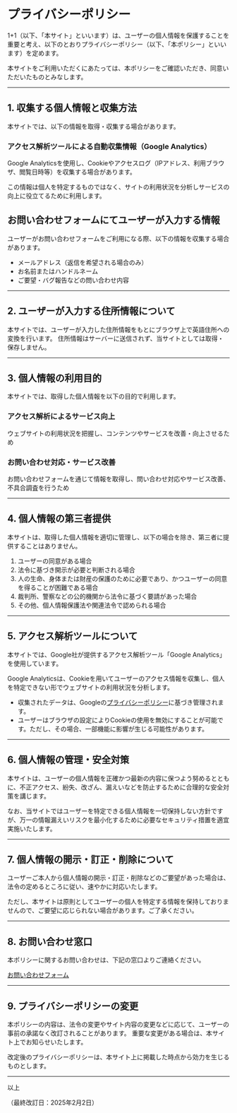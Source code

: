 # プライバシーポリシー

1+1（以下、「本サイト」といいます）は、ユーザーの個人情報を保護することを重要と考え、以下のとおりプライバシーポリシー（以下、「本ポリシー」といいます）を定めます。

本サイトをご利用いただくにあたっては、本ポリシーをご確認いただき、同意いただいたものとみなします。

---

## 1. 収集する個人情報と収集方法

本サイトでは、以下の情報を取得・収集する場合があります。

### アクセス解析ツールによる自動収集情報（Google Analytics）
Google Analyticsを使用し、Cookieやアクセスログ（IPアドレス、利用ブラウザ、閲覧日時等）を収集する場合があります。

この情報は個人を特定するものではなく、サイトの利用状況を分析しサービスの向上に役立てるために利用します。

## お問い合わせフォームにてユーザーが入力する情報
ユーザーがお問い合わせフォームをご利用になる際、以下の情報を収集する場合があります。
- メールアドレス（返信を希望される場合のみ）
- お名前またはハンドルネーム
- ご要望・バグ報告などの問い合わせ内容

---

## 2. ユーザーが入力する住所情報について

本サイトでは、ユーザーが入力した住所情報をもとにブラウザ上で英語住所への変換を行います。
住所情報はサーバーに送信されず、当サイトとしては取得・保存しません。

---

## 3. 個人情報の利用目的

本サイトでは、取得した個人情報を以下の目的で利用します。

### アクセス解析によるサービス向上
ウェブサイトの利用状況を把握し、コンテンツやサービスを改善・向上させるため

### お問い合わせ対応・サービス改善
お問い合わせフォームを通じて情報を取得し、問い合わせ対応やサービス改善、不具合調査を行うため

---

## 4. 個人情報の第三者提供

本サイトは、取得した個人情報を適切に管理し、以下の場合を除き、第三者に提供することはありません。

1. ユーザーの同意がある場合
2. 法令に基づき開示が必要と判断される場合
3. 人の生命、身体または財産の保護のために必要であり、かつユーザーの同意を得ることが困難である場合
4. 裁判所、警察などの公的機関から法令に基づく要請があった場合
5. その他、個人情報保護法や関連法令で認められる場合

---

## 5. アクセス解析ツールについて

本サイトでは、Google社が提供するアクセス解析ツール「Google Analytics」を使用しています。

Google Analyticsは、Cookieを用いてユーザーのアクセス情報を収集し、個人を特定できない形でウェブサイトの利用状況を分析します。

- 収集されたデータは、Googleの[プライバシーポリシー](https://policies.google.com/privacy)に基づき管理されます。
- ユーザーはブラウザの設定によりCookieの使用を無効にすることが可能です。ただし、その場合、一部機能に影響が生じる可能性があります。

---

## 6. 個人情報の管理・安全対策

本サイトは、ユーザーの個人情報を正確かつ最新の内容に保つよう努めるとともに、不正アクセス、紛失、改ざん、漏えいなどを防止するために合理的な安全対策を講じます。

なお、当サイトではユーザーを特定できる個人情報を一切保持しない方針ですが、万一の情報漏えいリスクを最小化するために必要なセキュリティ措置を適宜実施いたします。

---

## 7. 個人情報の開示・訂正・削除について

ユーザーご本人から個人情報の開示・訂正・削除などのご要望があった場合は、法令の定めるところに従い、速やかに対応いたします。

ただし、本サイトは原則としてユーザーの個人を特定する情報を保持しておりませんので、ご要望に応じられない場合があります。ご了承ください。

---

## 8. お問い合わせ窓口

本ポリシーに関するお問い合わせは、下記の窓口よりご連絡ください。

[お問い合わせフォーム](https://docs.google.com/forms/d/e/1FAIpQLSeR7vytM_tC8jikkOxEQbBd57EUDw4epxWo-eLD5LTPEZGDSA/viewform?usp=sharing)

---

## 9. プライバシーポリシーの変更

本ポリシーの内容は、法令の変更やサイト内容の変更などに応じて、ユーザーの事前の承諾なく改訂されることがあります。
重要な変更がある場合は、本サイト上でお知らせいたします。

改定後のプライバシーポリシーは、本サイト上に掲載した時点から効力を生じるものとします。

---

以上

（最終改訂日：2025年2月2日）
